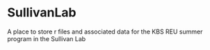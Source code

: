 # SullivanLab
A place to store r files and associated data for the KBS REU summer program in the Sullivan Lab